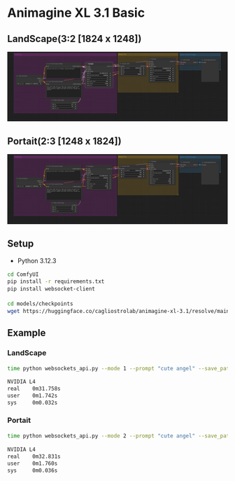 # Animagine XL 3.1 Basic

## LandScape(3:2 [1824 x 1248])
![image](./landscape/workflow.png)

## Portait(2:3 [1248 x 1824])
![image](./portait/workflow.png)

## Setup
- Python 3.12.3
```bash
cd ComfyUI
pip install -r requirements.txt
pip install websocket-client

cd models/checkpoints
wget https://huggingface.co/cagliostrolab/animagine-xl-3.1/resolve/main/animagine-xl-3.1.safetensors
```

## Example
### LandScape
```bash
time python websockets_api.py --mode 1 --prompt "cute angel" --save_path "./test.png"
```
```
NVIDIA L4
real    0m31.758s
user    0m1.742s
sys     0m0.032s
```

### Portait
```bash
time python websockets_api.py --mode 2 --prompt "cute angel" --save_path "./test.png"
```
```
NVIDIA L4
real    0m32.831s
user    0m1.760s
sys     0m0.036s
```


